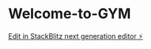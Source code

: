 # Welcome-to-GYM

[Edit in StackBlitz next generation editor ⚡️](https://stackblitz.com/~/github.com/Shwetashrikant/Welcome-to-GYM)